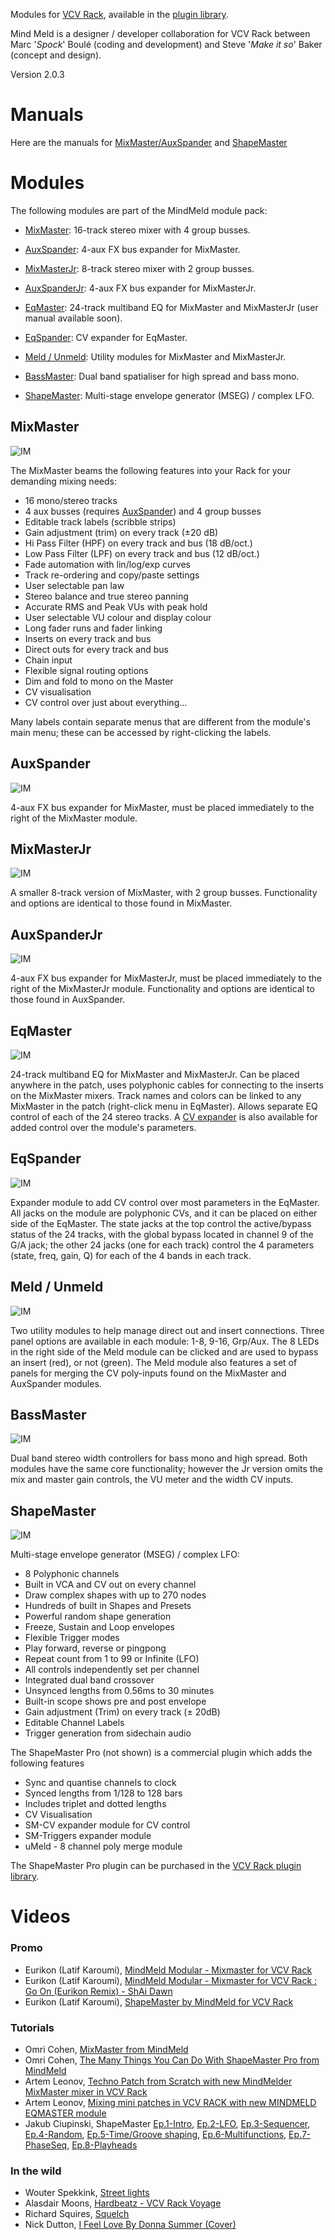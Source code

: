 Modules for [VCV Rack](https://vcvrack.com), available in the [plugin library](https://vcvrack.com/plugins.html).

Mind Meld is a designer / developer collaboration for VCV Rack between Marc '_Spock_' Boulé (coding and development) and Steve '_Make it so_' Baker (concept and design). 

Version 2.0.3

[//]: # (!!!!!UPDATE VERSION NUMBER IN PLUGIN.JSON ALSO!!!!!   140% Zoom for pngs, all size of MixMaster.png, use transparency)

<a id="manuals"></a>
# Manuals

Here are the manuals for [MixMaster/AuxSpander](https://github.com/MarcBoule/MindMeldModular/blob/master/doc/MindMeld-MixMaster-Manual-V1_1_4.pdf) and 
[ShapeMaster](https://github.com/MarcBoule/MindMeldModular/blob/master/doc/MindMeld-ShapeMaster-Manual-V1_0.pdf)

<a id="modules"></a>
# Modules

The following modules are part of the MindMeld module pack:

* [MixMaster](#mixmaster): 16-track stereo mixer with 4 group busses.

* [AuxSpander](#auxspander): 4-aux FX bus expander for MixMaster.

* [MixMasterJr](#mixmasterjr): 8-track stereo mixer with 2 group busses.

* [AuxSpanderJr](#auxspanderjr): 4-aux FX bus expander for MixMasterJr.

* [EqMaster](#eqmaster): 24-track multiband EQ for MixMaster and MixMasterJr (user manual available soon).

* [EqSpander](#eqspander): CV expander for EqMaster.

* [Meld / Unmeld](#meldunmeld): Utility modules for MixMaster and MixMasterJr.

* [BassMaster](#bassmaster): Dual band spatialiser for high spread and bass mono.

* [ShapeMaster](#shapemaster): Multi-stage envelope generator (MSEG) / complex LFO.


<a id="mixmaster"></a>
## MixMaster

![IM](res/img/MixMaster.png)

The MixMaster beams the following features into your Rack for your demanding mixing needs:

* 16 mono/stereo tracks
* 4 aux busses (requires [AuxSpander](#auxspander)) and 4 group busses
* Editable track labels (scribble strips)
* Gain adjustment (trim) on every track (±20 dB)
* Hi Pass Filter (HPF) on every track and bus (18 dB/oct.)
* Low Pass Filter (LPF) on every track and bus (12 dB/oct.)
* Fade automation with lin/log/exp curves
* Track re-ordering and copy/paste settings
* User selectable pan law
* Stereo balance and true stereo panning
* Accurate RMS and Peak VUs with peak hold
* User selectable VU colour and display colour
* Long fader runs and fader linking
* Inserts on every track and bus
* Direct outs for every track and bus
* Chain input
* Flexible signal routing options
* Dim and fold to mono on the Master
* CV visualisation
* CV control over just about everything...

Many labels contain separate menus that are different from the module's main menu; these can be accessed by right-clicking the labels.


<a id="auxspander"></a>
## AuxSpander

![IM](res/img/Auxspander.png)

4-aux FX bus expander for MixMaster, must be placed immediately to the right of the MixMaster module.


<a id="mixmasterjr"></a>
## MixMasterJr

![IM](res/img/MixMasterJr.png)

A smaller 8-track version of MixMaster, with 2 group busses. Functionality and options are identical to those found in MixMaster.


<a id="auxspanderjr"></a>
## AuxSpanderJr

![IM](res/img/AuxspanderJr.png)

4-aux FX bus expander for MixMasterJr, must be placed immediately to the right of the MixMasterJr module. Functionality and options are identical to those found in AuxSpander.


<a id="eqmaster"></a>
## EqMaster

![IM](res/img/EqMaster.png)

24-track multiband EQ for MixMaster and MixMasterJr. Can be placed anywhere in the patch, uses polyphonic cables for connecting to the inserts on the MixMaster mixers. Track names and colors can be linked to any MixMaster in the patch (right-click menu in EqMaster). Allows separate EQ control of each of the 24 stereo tracks. A [CV expander](#eqspander) is also available for added control over the module's parameters.


<a id="eqspander"></a>
## EqSpander

![IM](res/img/EqSpander.png)

Expander module to add CV control over most parameters in the EqMaster. All jacks on the module are polyphonic CVs, and it can be placed on either side of the EqMaster. The state jacks at the top control the active/bypass status of the 24 tracks, with the global bypass located in channel 9 of the G/A jack; the other 24 jacks (one for each track) control the 4 parameters (state, freq, gain, Q) for each of the 4 bands in each track.


<a id="meldunmeld"></a>
## Meld / Unmeld

![IM](res/img/MeldUnmeld.png)

Two utility modules to help manage direct out and insert connections. Three panel options are available in each module: 1-8, 9-16, Grp/Aux. The 8 LEDs in the right side of the Meld module can be clicked and are used to bypass an insert (red), or not (green). The Meld module also features a set of panels for merging the CV poly-inputs found on the MixMaster and AuxSpander modules.


<a id="bassmaster"></a>
## BassMaster

![IM](res/img/BassMaster.png)

Dual band stereo width controllers for bass mono and high spread. Both modules have the same core functionality; however the Jr version omits the mix and master gain controls, the VU meter and the width CV inputs.


<a id="shapemaster"></a>
## ShapeMaster

![IM](res/img/ShapeMaster.png)

Multi-stage envelope generator (MSEG) / complex LFO:

* 8 Polyphonic channels
* Built in VCA and CV out on every channel
* Draw complex shapes with up to 270 nodes
* Hundreds of built in Shapes and Presets
* Powerful random shape generation
* Freeze, Sustain and Loop envelopes
* Flexible Trigger modes
* Play forward, reverse or pingpong
* Repeat count from 1 to 99 or Infinite (LFO)
* All controls independently set per channel
* Integrated dual band crossover
* Unsynced lengths from 0.56ms to 30 minutes
* Built-in scope shows pre and post envelope
* Gain adjustment (Trim) on every track (± 20dB)
* Editable Channel Labels
* Trigger generation from sidechain audio

The ShapeMaster Pro (not shown) is a commercial plugin which adds the following features 

* Sync and quantise channels to clock
* Synced lengths from 1/128 to 128 bars
* Includes triplet and dotted lengths
* CV Visualisation
* SM-CV expander module for CV control
* SM-Triggers expander module
* uMeld - 8 channel poly merge module

The ShapeMaster Pro plugin can be purchased in the [VCV Rack plugin library](https://library.vcvrack.com/MindMeld-ShapeMasterPro).


<a id="videos"></a>
# Videos

### Promo
* Eurikon (Latif Karoumi), [MindMeld Modular - Mixmaster for VCV Rack](https://www.youtube.com/watch?v=8g_BwxgEuSw)
* Eurikon (Latif Karoumi), [MindMeld Modular - Mixmaster for VCV Rack : Go On (Eurikon Remix) - ShAi Dawn](https://www.youtube.com/watch?v=U_Wx2Jxx6Yg)
* Eurikon (Latif Karoumi), [ShapeMaster by MindMeld for VCV Rack](https://www.youtube.com/watch?v=O-diK-PWzEs)

### Tutorials
* Omri Cohen, [MixMaster from MindMeld](https://www.youtube.com/watch?v=YcTPaG6N6nI)
* Omri Cohen, [The Many Things You Can Do With ShapeMaster Pro from MindMeld](https://www.youtube.com/watch?v=GL6e4Mqqp2Y)
* Artem Leonov, [Techno Patch from Scratch with new MindMelder MixMaster mixer in VCV Rack](https://www.youtube.com/watch?v=WsjscQvwBVk)
* Artem Leonov, [Mixing mini patches in VCV RACK with new MINDMELD EQMASTER module](https://www.youtube.com/watch?v=wW1UREZQQXU)
* Jakub Ciupinski, ShapeMaster [Ep.1-Intro](https://www.youtube.com/watch?v=dq87VzR-37I), [Ep.2-LFO](https://www.youtube.com/watch?v=rI9GSK90Tio), [Ep.3-Sequencer](https://www.youtube.com/watch?v=X92K5c9NAh4), [Ep.4-Random](https://www.youtube.com/watch?v=x-azB2iyjfY), [Ep.5-Time/Groove shaping](https://www.youtube.com/watch?v=m7XY0v_hSAE), [Ep.6-Multifunctions](https://www.youtube.com/watch?v=1bWlMzLIYAg), [Ep.7-PhaseSeq](https://www.youtube.com/watch?v=Ue7blVMOKL0), [Ep.8-Playheads](https://www.youtube.com/watch?v=zL3qVTyhntM)

### In the wild
* Wouter Spekkink, [Street lights](https://www.youtube.com/watch?v=QpDp3RGGcBg)
* Alasdair Moons, [Hardbeatz - VCV Rack Voyage](https://www.youtube.com/watch?v=N7RGjp2ydIk)
* Richard Squires, [Squelch](https://www.youtube.com/watch?v=Som0uU9kzxw)
* Nick Dutton, [I Feel Love By Donna Summer (Cover)](https://www.youtube.com/watch?v=skfb8ZFm0yA)
